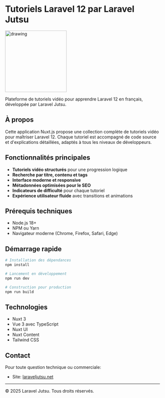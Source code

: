 # Tutoriels Laravel 12 par Laravel Jutsu

<img src="https://laraveljutsu.net/img/logo.svg" alt="drawing" style="width:200px;"/>

Plateforme de tutoriels vidéo pour apprendre Laravel 12 en français, développée par Laravel Jutsu.

## À propos

Cette application Nuxt.js propose une collection complète de tutoriels vidéo pour maîtriser Laravel 12. Chaque tutoriel est accompagné de code source et d'explications détaillées, adaptés à tous les niveaux de développeurs.

## Fonctionnalités principales

- **Tutoriels vidéo structurés** pour une progression logique
- **Recherche par titre, contenu et tags**
- **Interface moderne et responsive**
- **Métadonnées optimisées pour le SEO**
- **Indicateurs de difficulté** pour chaque tutoriel
- **Expérience utilisateur fluide** avec transitions et animations

## Prérequis techniques

- Node.js 18+
- NPM ou Yarn
- Navigateur moderne (Chrome, Firefox, Safari, Edge)

## Démarrage rapide

```bash
# Installation des dépendances
npm install

# Lancement en développement
npm run dev

# Construction pour production
npm run build
```

## Technologies

- Nuxt 3
- Vue 3 avec TypeScript
- Nuxt UI
- Nuxt Content
- Tailwind CSS

## Contact

Pour toute question technique ou commerciale:

- Site: [laraveljutsu.net](https://laraveljutsu.net)

---

© 2025 Laravel Jutsu. Tous droits réservés.
